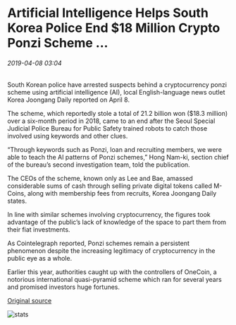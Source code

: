 # Artificial Intelligence Helps South Korea Police End $18 Million Crypto Ponzi Scheme ...

###### 2019-04-08 03:04

South Korean police have arrested suspects behind a cryptocurrency ponzi scheme using artificial intelligence (AI), local English-language news outlet Korea Joongang Daily reported on April 8.

The scheme, which reportedly stole a total of 21.2 billion won ($18.3 million) over a six-month period in 2018, came to an end after the Seoul Special Judicial Police Bureau for Public Safety trained robots to catch those involved using keywords and other clues.

“Through keywords such as Ponzi, loan and recruiting members, we were able to teach the AI patterns of Ponzi schemes,” Hong Nam-ki, section chief of the bureau’s second investigation team, told the publication.

The CEOs of the scheme, known only as Lee and Bae, amassed considerable sums of cash through selling private digital tokens called M-Coins, along with membership fees from recruits, Korea Joongang Daily states.

In line with similar schemes involving cryptocurrency, the figures took advantage of the public’s lack of knowledge of the space to part them from their fiat investments.

As Cointelegraph reported, Ponzi schemes remain a persistent phenomenon despite the increasing legitimacy of cryptocurrency in the public eye as a whole.

Earlier this year, authorities caught up with the controllers of OneCoin, a notorious international quasi-pyramid scheme which ran for several years and promised investors huge fortunes.

[Original source](https://cointelegraph.com/news/artificial-intelligence-helps-south-korea-police-end-18-million-crypto-ponzi-scheme)

![stats](https://c.statcounter.com/11760860/0/a89fa40b/1/ "stats")